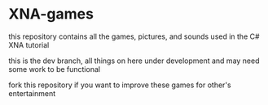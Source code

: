 XNA-games
=========

this repository contains all the games, pictures, and sounds used in the C# XNA tutorial

this is the dev branch, all things on here under development and may need some work to be functional

fork this repository if you want to improve these games for other's entertainment
